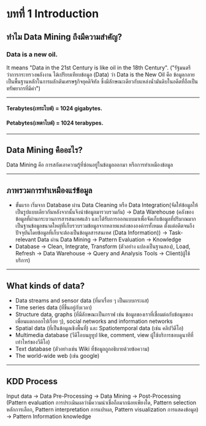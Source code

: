 # บทที่ 1 Introduction
## ทำไม Data Mining ถึงมีความสำคัญ?
### Data is a new oil. 
It means "Data in the 21st Century is like oil in the 18th Century". ("รัฐมนตรีว่าการกระทรวงพลังงาน ได้เปรียบเทียบข้อมูล (Data) ว่า Data is the New Oil คือ ข้อมูลกลายเป็นพื้นฐานหลักในการผลักดันเศรษฐกิจยุคดิจิทัล ซึ่งมีลักษณะเดียวกับแหล่งน้ำมันดิบในอดีตที่ถือเป็นทรัพยากรที่มีค่า")
- - -
#### Terabytes(เทระไบต์) = 1024 gigabytes.
#### Petabytes(เพตาไบต์) = 1024 terabypes.
- - -
## Data Mining คืออะไร?
Data Mining คือ การสกัดเอาความรู้ที่ซ่อนอยู่ในข้อมูลออกมา หรือการทำเหมืองข้อมูล 
- - -
## ภาพรวมการทำเหมืองแร่ข้อมูล
* ขั้นแรก เริ่มจาก Database ผ่าน Data Cleaning หรือ Data Integration(จัดให้ข้อมูลให้เป็นรูปแบบเดียวกันหลังจากนั้นจึงนำข้อมูลมารวบรวมกัน) -> Data Warehouse (คลังของข้อมูลที่ผ่านกระบวนการสารสนเทศแล้ว และได้รับการออกแบบมาเพื่อจัดเก็บข้อมูลที่ปริมาณมาก เป็นฐานข้อมูลขนาดใหญ่ที่เก็บรวบรวมข้อมูลจากหลายแหล่งขององค์กรทั้งหมด ตั้งแต่อดีตจนถึงปัจจุบันโดยข้อมูลที่เก็บจะต้องเป็นข้อมูลสารสนเทศ (Data Information)) -> Task-relevant Data ผ่าน Data Mining -> Pattern Evaluation -> Knowledge
* Database -> Clean, Integrate, Transform (ตัวอย่าง แปลงเป็นฐานสอง), Load, Refresh -> Data Warehouse -> Query and Analysis Tools -> Client(ผู้ใช้บริการ)
- - -
## What kinds of data?
  * Data streams and sensor data (ที่มาเรื่อย ๆ เป็นแบบกระแส)
  * Time series data (ที่ขึ้นอยู่กับเวลา)
  * Structure data, graphs (ที่มีลักษณะเป็นกราฟ เช่น ข้อมูลของเราที่เชื่อมต่อกับข้อมูลของเพื่อนแตกออกไปเรื่อย ๆ), social networks and information networks
  * Spatial data (ที่เป็นข้อมูลเชิงพื้นที่) และ Spatiotemporal data (เช่น คลิปวิดีโอ)
  * Multimedia database (วีดีโอบนยูทูป like, comment, view ผู้ใช้บริการชอบดูนาทีที่เท่าไหร่ของวีดีโอ)
  * Text database (ตัวอย่างเช่น Wiki ที่ข้อมูลถูกอธิบายด้วยข้อความ)
  * The world-wide web (เช่น google)
- - -
## KDD Process
Input data -> Data Pre-Processing -> Data Mining -> Post-Processing (Pattern evaluation การประเมินผลว่ามีความน่าเชื่อถือมากน้อยเพียงใด, Pattern selection หลักการเลือก, Pattern interpretation การแปรผล, Pattern visualization การแสดงข้อมูล) -> Pattern Information knowledge 
